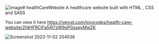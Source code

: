 ![image](https://github.com/jroycodes/healthCareWebsite/assets/97290886/7190d1ce-25ed-448c-b6ef-902a83af18de)# healthCareWebsite
A healthcare website built with HTML , CSS and SASS

You can view it here https://vercel.com/jroycodes/health-care-website/2fdHFRCjFa5jR7zW9oPGsxpvMwZK

![Screenshot 2023-11-02 204536](https://github.com/jroycodes/healthCareWebsite/assets/97290886/c8abded9-1091-4c7c-bd1b-37f728989866)
